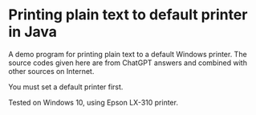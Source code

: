 # Printing plain text to default printer in Java
A demo program for printing plain text to a default Windows printer. The source codes given here are from ChatGPT answers and combined with other sources on Internet.

You must set a default printer first.

Tested on Windows 10, using Epson LX-310 printer.
